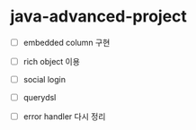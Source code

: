 # java-advanced-project
- [ ] embedded column 구현
- [ ] rich object 이용
- [ ] social login
- [ ] querydsl
- [ ] error handler 다시 정리

